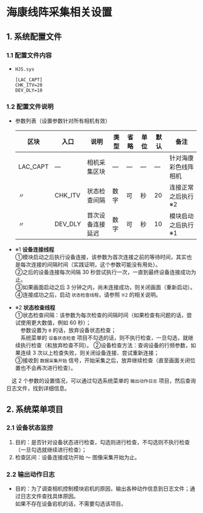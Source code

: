 # 海康线阵采集相关设置

## 1. 系统配置文件

### 1.1 配置文件内容

- `HJS.sys`

  ```
  [LAC_CAPT]
  CHK_ITV=20
  DEV_DLY=10
  ```

### 1.2 配置文件说明

- 参数列表（设置参数针对所有相机有效）

  | 区块     | 入口    | 说明             | 类型 | 省略 | 单位 | 默认 | 备注                 |
  | -------- | ------- | ---------------- | ---- | ---- | ---- | ---- | -------------------- |
  | LAC_CAPT | ―       | 相机采集区块     | ―    | ―    | ―    | ―    | 针对海康彩色线阵相机 |
  | 〃       | CHK_ITV | 状态检查间隔     | 数字 | 可   | 秒   | 20   | 连接正常之后执行 ※2  |
  | 〃       | DEV_DLY | 首次设备连接延迟 | 数字 | 可   | 秒   | 10   | 模块启动之后执行 ※1  |

- ※1 **设备连接线程**  
  ①模块启动之后执行设备连接，该参数为首次连接之前的等待时间，其实也是每次连接的间隔时间（实践证明，这个参数可能没有用处）。  
  ②之后的设备连接每次间隔 30 秒尝试执行一次，一直到最终设备连接成功为止。  
  ③如果画面启动之后 3 分钟之内，尚未连接成功，则关闭画面（重新启动）。  
  ④连接成功之后，启动 `状态检查线程`，请参照 `※2` 的相关说明。

- ※2 **状态检查线程**  
  ①状态检查间隔：该参数为每次检查的间隔时间（如果检查有问题的话，尝试使用更大数值，例如 60 秒）；  
  　参数设置为 `0` 的话，放弃设备状态检查；  
  　系统菜单的 `设备状态检查` 项目不勾选的话，则不执行检查，一旦勾选，就继续执行检查（和放弃检查不同）。
  ②设备检查方法：查询设备的行频参数，如果连续 3 次以上检查失败，则关闭设备连接、尝试重新连接；  
  ③接收到 `数据采集开始` 信号，开始采集之后，放弃继续检查（直至画面关闭位置也不会再次进行检查）。

　这 2 个参数的设置情况，可以通过勾选系统菜单的 `输出动作日志` 项目，然后查询日志文件，找到详细信息。

## 2. 系统菜单项目

### 2.1 设备状态监控

1. 目的：是否针对设备状态进行检查，勾选则进行检查，不勾选则不执行检查（一旦勾选就继续进行检查）；
2. 检查区间：设备连接成功开始 ～ 图像采集开始为止。

### 2.2 输出动作日志

- 目的：为了调查相机控制模块宕机的原因，输出各种动作信息到日志文件；通过日志文件查找具体原因。  
  如果不存在设备宕机的话，不需要勾选该项目。